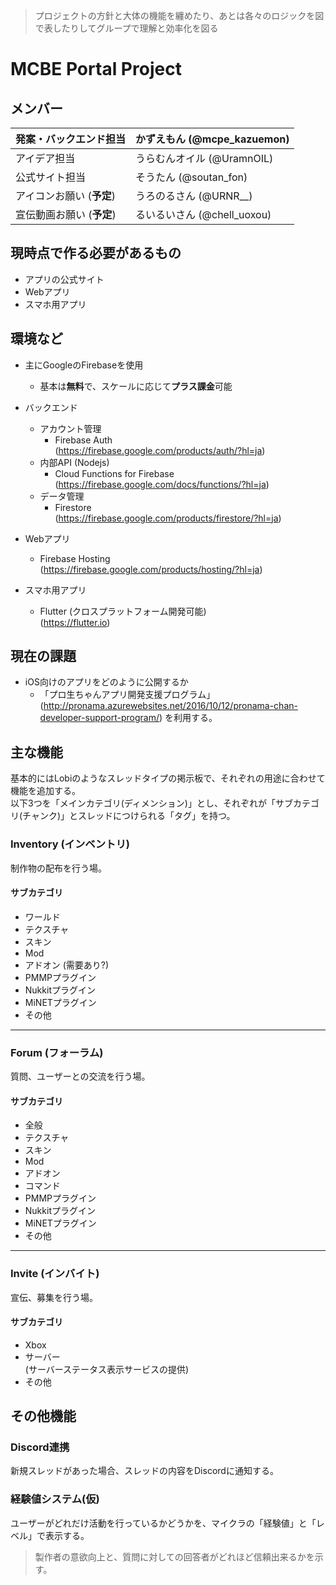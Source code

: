 <blockquote>
<p>プロジェクトの方針と大体の機能を纏めたり、あとは各々のロジックを図で表したりしてグループで理解と効率化を図る</p>
</blockquote>
<h1 id="mcbe-portal-project">MCBE Portal Project</h1>
<h2 id="メンバー">メンバー</h2>

<table>
<thead>
<tr>
<th>発案・バックエンド担当</th>
<th>かずえもん (@mcpe_kazuemon)</th>
</tr>
</thead>
<tbody>
<tr>
<td>アイデア担当</td>
<td>うらむんオイル (@UramnOIL)</td>
</tr>
<tr>
<td>公式サイト担当</td>
<td>そうたん (@soutan_fon)</td>
</tr>
<tr>
<td>アイコンお願い (<strong>予定</strong>)</td>
<td>うろのるさん (@URNR__)</td>
</tr>
<tr>
<td>宣伝動画お願い (<strong>予定</strong>)</td>
<td>るいるいさん (@chell_uoxou)</td>
</tr>
</tbody>
</table><h2 id="現時点で作る必要があるもの">現時点で作る必要があるもの</h2>
<ul>
<li>アプリの公式サイト</li>
<li>Webアプリ</li>
<li>スマホ用アプリ</li>
</ul>
<h2 id="環境など">環境など</h2>
<ul>
<li>
<p>主にGoogleのFirebaseを使用</p>
<ul>
<li>基本は<strong>無料</strong>で、スケールに応じて<strong>プラス課金</strong>可能</li>
</ul>
</li>
<li>
<p>バックエンド</p>
<ul>
<li>アカウント管理
<ul>
<li>Firebase Auth<br>
(<a href="https://firebase.google.com/products/auth/?hl=ja">https://firebase.google.com/products/auth/?hl=ja</a>)</li>
</ul>
</li>
<li>内部API (Nodejs)
<ul>
<li>Cloud Functions for Firebase<br>
(<a href="https://firebase.google.com/docs/functions/?hl=ja">https://firebase.google.com/docs/functions/?hl=ja</a>)</li>
</ul>
</li>
<li>データ管理
<ul>
<li>Firestore<br>
(<a href="https://firebase.google.com/products/firestore/?hl=ja">https://firebase.google.com/products/firestore/?hl=ja</a>)</li>
</ul>
</li>
</ul>
</li>
<li>
<p>Webアプリ</p>
<ul>
<li>Firebase Hosting<br>
(<a href="https://firebase.google.com/products/hosting/?hl=ja">https://firebase.google.com/products/hosting/?hl=ja</a>)</li>
</ul>
</li>
<li>
<p>スマホ用アプリ</p>
<ul>
<li>Flutter (クロスプラットフォーム開発可能)<br>
(<a href="https://flutter.io">https://flutter.io</a>)</li>
</ul>
</li>
</ul>
<h2 id="現在の課題">現在の課題</h2>
<ul>
<li>iOS向けのアプリをどのように公開するか
<ul>
<li>「プロ生ちゃんアプリ開発支援プログラム」(<a href="http://pronama.azurewebsites.net/2016/10/12/pronama-chan-developer-support-program/">http://pronama.azurewebsites.net/2016/10/12/pronama-chan-developer-support-program/</a>) を利用する。</li>
</ul>
</li>
</ul>
<h2 id="主な機能">主な機能</h2>
<p>基本的にはLobiのようなスレッドタイプの掲示板で、それぞれの用途に合わせて機能を追加する。<br>
以下3つを「メインカテゴリ(ディメンション)」とし、それぞれが「サブカテゴリ(チャンク)」とスレッドにつけられる「タグ」を持つ。</p>
<h3 id="inventory-インベントリ">Inventory (インベントリ)</h3>
<p>制作物の配布を行う場。</p>
<h4 id="サブカテゴリ">サブカテゴリ</h4>
<ul>
<li>ワールド</li>
<li>テクスチャ</li>
<li>スキン</li>
<li>Mod</li>
<li>アドオン (需要あり?)</li>
<li>PMMPプラグイン</li>
<li>Nukkitプラグイン</li>
<li>MiNETプラグイン</li>
<li>その他</li>
</ul>
<hr>
<h3 id="forum-フォーラム">Forum (フォーラム)</h3>
<p>質問、ユーザーとの交流を行う場。</p>
<h4 id="サブカテゴリ-1">サブカテゴリ</h4>
<ul>
<li>全般</li>
<li>テクスチャ</li>
<li>スキン</li>
<li>Mod</li>
<li>アドオン</li>
<li>コマンド</li>
<li>PMMPプラグイン</li>
<li>Nukkitプラグイン</li>
<li>MiNETプラグイン</li>
<li>その他</li>
</ul>
<hr>
<h3 id="invite-インバイト">Invite (インバイト)</h3>
<p>宣伝、募集を行う場。</p>
<h4 id="サブカテゴリ-2">サブカテゴリ</h4>
<ul>
<li>Xbox</li>
<li>サーバー<br>
(サーバーステータス表示サービスの提供)</li>
<li>その他</li>
</ul>
<h2 id="その他機能">その他機能</h2>
<h3 id="discord連携">Discord連携</h3>
<p>新規スレッドがあった場合、スレッドの内容をDiscordに通知する。</p>
<h3 id="経験値システム仮">経験値システム(仮)</h3>
<p>ユーザーがどれだけ活動を行っているかどうかを、マイクラの「経験値」と「レベル」で表示する。</p>
<blockquote>
<p>製作者の意欲向上と、質問に対しての回答者がどれほど信頼出来るかを示す。</p>
</blockquote>

